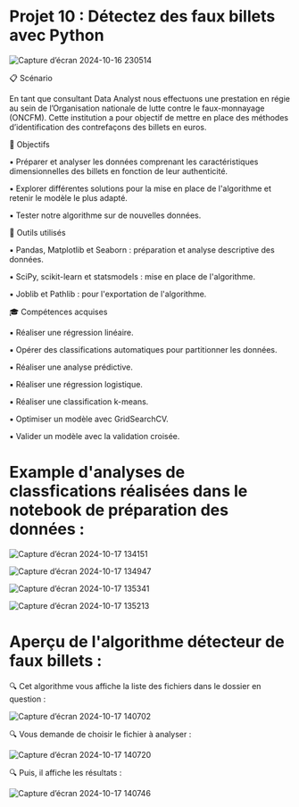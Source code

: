 # Projet 10 : Détectez des faux billets avec Python
![Capture d’écran 2024-10-16 230514](https://github.com/user-attachments/assets/c13c7441-2c66-4181-94b9-a039af75c90f)

📋 Scénario

En tant que consultant Data Analyst nous effectuons une prestation en régie au sein de l’Organisation nationale de lutte contre le faux-monnayage (ONCFM). Cette institution a pour objectif de mettre en place des méthodes d’identification des contrefaçons des billets en euros.


🎯 Objectifs

:black_small_square: Préparer et analyser les données comprenant les caractéristiques dimensionnelles des billets en fonction de leur authenticité.

:black_small_square: Explorer différentes solutions pour la mise en place de l'algorithme et retenir le modèle le plus adapté.

:black_small_square: Tester notre algorithme sur de nouvelles données.

🔧 Outils utilisés

:black_small_square:	 Pandas, Matplotlib et Seaborn : préparation et analyse descriptive des données.

:black_small_square:	 SciPy, scikit-learn et statsmodels : mise en place de l'algorithme.

:black_small_square:	 Joblib et Pathlib : pour l'exportation de l'algorithme.

🎓 Compétences acquises

:black_small_square:	 Réaliser une régression linéaire.

:black_small_square:	 Opérer des classifications automatiques pour partitionner les données.

:black_small_square:	 Réaliser une analyse prédictive.

:black_small_square:	 Réaliser une régression logistique.

:black_small_square:	 Réaliser une classification k-means.

:black_small_square:	 Optimiser un modèle avec GridSearchCV.

:black_small_square:	 Valider un modèle avec la validation croisée.

# Example d'analyses de classfications réalisées dans le notebook de préparation des données : 

![Capture d’écran 2024-10-17 134151](https://github.com/user-attachments/assets/a93c903c-f3d4-441d-a447-2e7825c6b294)

![Capture d’écran 2024-10-17 134947](https://github.com/user-attachments/assets/c6f253a3-9fc6-4dfc-a5c1-b44d39f25788)



![Capture d’écran 2024-10-17 135341](https://github.com/user-attachments/assets/aa7c5ee6-58b3-4b46-917b-175fd53d8a61)

![Capture d’écran 2024-10-17 135213](https://github.com/user-attachments/assets/4cabf04d-8b44-4195-9c2d-964d6c7a5703)

# Aperçu de l'algorithme détecteur de faux billets : 
:mag:	 Cet algorithme vous affiche la liste des fichiers dans le dossier en question  : 

![Capture d’écran 2024-10-17 140702](https://github.com/user-attachments/assets/f9459f79-691f-4592-ac7c-658d9a30b98c)

:mag:	  Vous demande de choisir le fichier à analyser : 
 
![Capture d’écran 2024-10-17 140720](https://github.com/user-attachments/assets/dd2e483a-9053-4a3c-8890-5e5ac34f8cfd)

:mag:	 Puis, il affiche les résultats : 



![Capture d’écran 2024-10-17 140746](https://github.com/user-attachments/assets/f9043e7b-2896-4176-bb8b-45f72b51d6b2)







